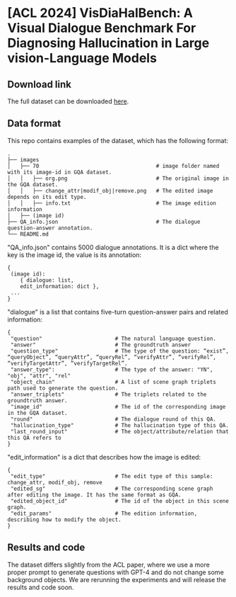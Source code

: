 # [ACL 2024] VisDiaHalBench: A Visual Dialogue Benchmark For Diagnosing Hallucination in Large vision-Language Models

## Download link

The full dataset can be downloaded [here](https://drive.google.com/file/d/1_-VzTv2-3XwzMy_ju6gUo3j8-XOnGChK/view?usp=sharing).

## Data format
This repo contains examples of the dataset, which has the following format:

    .
    ├── images                   
    │   ├── 70                                     # image folder named with its image-id in GQA dataset.
    │   │   ├── org.png                            # The original image in the GQA dataset.
    │   │   ├── change_attr|modif_obj|remove.png   # The edited image depends on its edit type.
    │   │   ├── info.txt                           # The image edition information
    │   ├── (image id) 
    ├── QA_info.json                               # The dialogue question-answer annotation.
    └── README.md

"QA_info.json" contains 5000 dialogue annotations. It is a dict where the key is the image id, the value is its annotation:

```
{ 
 (image id):
    { dialogue: list, 
    edit_information: dict },
 ...  
}
```

"dialogue" is a list that contains five-turn question-answer pairs and related information:

```
{
 "question"                       # The natural language question.
 "answer"                         # The groundtruth answer
 "question_type"                  # The type of the question: “exist”, “queryObject”, “queryAttr”, “queryRel”, “verifyAttr”, “verifyRel”, “verifyTargetAttr”, “verifyTargetRel”.
 "answer_type":                   # The type of the answer: "YN", "obj", "attr", "rel"
 "object_chain"                   # A list of scene graph triplets path used to generate the question.
 "answer_triplets"                # The triplets related to the groundtruth answer.
 "image_id"                       # The id of the corresponding image in the GQA dataset.
 "round"                          # The dialogue round of this QA.
 "hallucination_type"             # The hallucination type of this QA.
 "last_round_input"               # The object/attribute/relation that this QA refers to
}
```

"edit_information" is a dict that describes how the image is edited:

```
{
 "edit_type"                      # The edit type of this sample: change_attr, modif_obj, remove
 "edited_sg"                      # The corresponding scene graph after editing the image. It has the same format as GQA.
 "edited_object_id"               # The id of the object in this scene graph.
 "edit_params"                    # The edition information, describing how to modify the object.
}
```

## Results and code

The dataset differs slightly from the ACL paper, where we use a more proper prompt to generate questions with GPT-4 and do not change some background objects. We are rerunning the experiments and will release the results and code soon.
